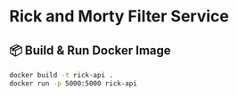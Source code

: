 # Rick and Morty Filter Service

## 📦 Build & Run Docker Image

```bash
docker build -t rick-api .
docker run -p 5000:5000 rick-api